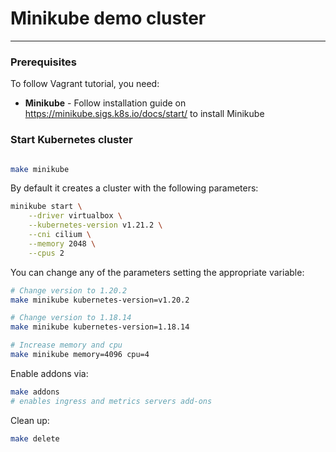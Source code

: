 # Minikube demo cluster
___

### Prerequisites

To follow Vagrant tutorial, you need:
- **Minikube** - Follow installation guide on https://minikube.sigs.k8s.io/docs/start/ to install Minikube

### Start Kubernetes  cluster


```bash

make minikube   
```

By default it creates a cluster with the following parameters:

```bash
minikube start \
    --driver virtualbox \
    --kubernetes-version v1.21.2 \
    --cni cilium \
    --memory 2048 \
    --cpus 2
```

You can change any of the parameters setting the appropriate variable:

```bash
# Change version to 1.20.2
make minikube kubernetes-version=v1.20.2

# Change version to 1.18.14
make minikube kubernetes-version=1.18.14

# Increase memory and cpu
make minikube memory=4096 cpu=4
```

Enable addons via:

```bash
make addons
# enables ingress and metrics servers add-ons
```

Clean up:

```bash
make delete
```
